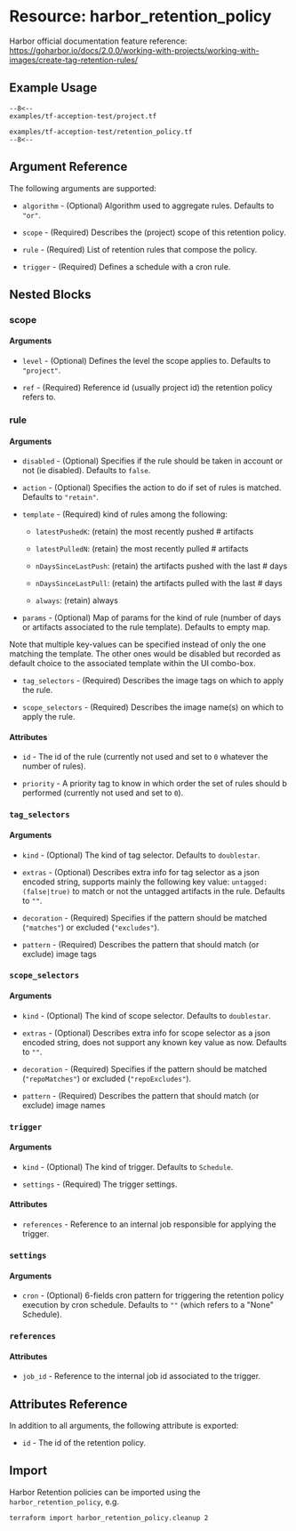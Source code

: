 # Resource: harbor_retention_policy

Harbor official documentation feature reference: https://goharbor.io/docs/2.0.0/working-with-projects/working-with-images/create-tag-retention-rules/

## Example Usage

```hcl
--8<--
examples/tf-acception-test/project.tf

examples/tf-acception-test/retention_policy.tf
--8<--
```

## Argument Reference

The following arguments are supported:

* `algorithm` - (Optional) Algorithm used to aggregate rules. Defaults to `"or"`.

* `scope` - (Required) Describes the (project) scope of this retention policy.

* `rule` - (Required) List of retention rules that compose the policy.

* `trigger` - (Required) Defines a schedule with a cron rule.

## Nested Blocks

### scope

#### Arguments

* `level` - (Optional) Defines the level the scope applies to. Defaults to `"project"`.

* `ref` - (Required) Reference id (usually project id) the retention policy refers to.

### rule

#### Arguments

* `disabled` - (Optional) Specifies if the rule should be taken in account or not (ie disabled). Defaults to `false`.

* `action` - (Optional) Specifies the action to do if set of rules is matched. Defaults to `"retain"`.

* `template` - (Required) kind of rules among the following:

  * `latestPushedK`: (retain) the most recently pushed # artifacts

  * `latestPulledN`: (retain) the most recently pulled # artifacts

  * `nDaysSinceLastPush`: (retain) the artifacts pushed with the last # days

  * `nDaysSinceLastPull`: (retain) the artifacts pulled with the last # days

  * `always`: (retain) always

* `params` - (Optional) Map of params for the kind of rule (number of days or artifacts associated to the rule template). Defaults to empty map.

Note that multiple key-values can be specified instead of only the one matching the template. The other ones would be disabled but recorded as default choice to the associated template within the UI combo-box.

* `tag_selectors` - (Required) Describes the image tags on which to apply the rule.

* `scope_selectors` - (Required) Describes the image name(s) on which to apply the rule.

#### Attributes

* `id` - The id of the rule (currently not used and set to `0` whatever the number of rules).

* `priority` - A priority tag to know in which order the set of rules should b performed (currently not used and set to `0`).

### `tag_selectors`

#### Arguments

* `kind` - (Optional) The kind of tag selector. Defaults to `doublestar`.

* `extras` - (Optional) Describes extra info for tag selector as a json encoded string, supports mainly the following key value: `untagged: (false|true)` to match or not the untagged artifacts in the rule. Defaults to `""`.

* `decoration` - (Required) Specifies if the pattern should be matched (`"matches"`) or excluded (`"excludes"`).

* `pattern` - (Required) Describes the pattern that should match (or exclude) image tags

### `scope_selectors`

#### Arguments

* `kind` - (Optional) The kind of scope selector. Defaults to `doublestar`.

* `extras` - (Optional) Describes extra info for scope selector as a json encoded string, does not support any known key value as now. Defaults to `""`.

* `decoration` - (Required) Specifies if the pattern should be matched (`"repoMatches"`) or excluded (`"repoExcludes"`).

* `pattern` - (Required) Describes the pattern that should match (or exclude) image names

### `trigger`

#### Arguments

* `kind` - (Optional) The kind of trigger. Defaults to `Schedule`.

* `settings` - (Required) The trigger settings.

#### Attributes

* `references` - Reference to an internal job responsible for applying the trigger.

### `settings`

#### Arguments

* `cron` - (Optional) 6-fields cron pattern for triggering the retention policy execution by cron schedule. Defaults to `""` (which refers to a "None" Schedule).

### `references`

#### Attributes

* `job_id` - Reference to the internal job id associated to the trigger.

## Attributes Reference

In addition to all arguments, the following attribute is exported:

* `id` - The id of the retention policy.

## Import

Harbor Retention policies can be imported using the `harbor_retention_policy`, e.g.

```sh
terraform import harbor_retention_policy.cleanup 2
```
